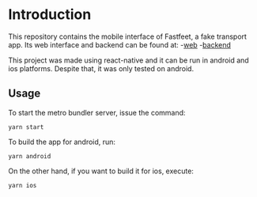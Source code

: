 # Introduction

This repository contains the mobile interface of Fastfeet, a fake transport app. Its web interface and backend can be found
at:
-[web](https://github.com/pnsidou/fastfeet_web)
-[backend](https://github.com/pnsidou/fastfeet_backend)

This project was made using react-native and it can be run in android and ios platforms. Despite that, it was only
tested on android. 

## Usage
To start the metro bundler server, issue the command:
```
yarn start
```

To build the app for android, run:
```
yarn android
```
On the other hand, if you want to build it for ios, execute:
```
yarn ios
```

